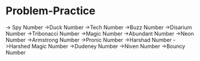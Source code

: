 # Problem-Practice
-> Spy Number
->Duck Number
->Tech Number
->Buzz Number
->Disarium Number
->Tribonacci Number
->Magic Number
->Abundant Number
->Neon Number
->Armstrong Number
->Pronic Number
->Harshad Number
->Harshed Magic Number
->Dudeney Number
->Niven Number
->Bouncy Number
